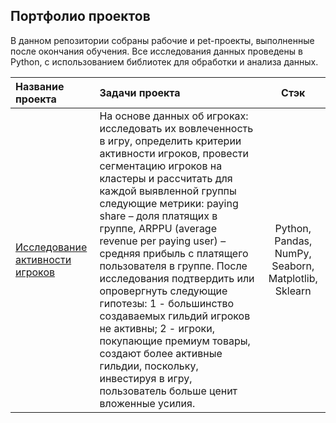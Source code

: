 ## Портфолио проектов

В данном репозитории собраны рабочие и pet-проекты, выполненные после окончания обучения. Все исследования данных проведены в Python, с использованием библиотек для обработки и анализа данных. 

|Название проекта|Задачи проекта|Стэк|
|:------------- |:------------------|:-----:|
|[Исследование активности игроков](https://github.com/yanashinkaryuk/python_projects/blob/102acf74a6449262a19e5a70c1100f82c6f86c72/%D0%98%D1%81%D1%81%D0%BB%D0%B5%D0%B4%D0%BE%D0%B2%D0%B0%D0%BD%D0%B8%D0%B5%20%D0%B0%D0%BA%D1%82%D0%B8%D0%B2%D0%BD%D0%BE%D1%81%D1%82%D0%B8%20%D0%B8%D0%B3%D1%80%D0%BE%D0%BA%D0%BE%D0%B2/Research%20of%20player's%20activities.ipynb)|На основе данных об игроках: исследовать их вовлеченность в игру, определить критерии активности игроков, провести сегментацию игроков на кластеры и рассчитать для каждой выявленной группы следующие метрики: paying share – доля платящих в группе, ARPPU (average revenue per paying user) – средняя прибыль с платящего пользователя в группе. После исследования подтвердить или опровергнуть следующие гипотезы: 1 - большинство создаваемых гильдий игроков не активны; 2 - игроки, покупающие премиум товары, создают более активные гильдии, поскольку, инвестируя в игру, пользователь больше ценит вложенные усилия. |Python, Pandas, NumPy, Seaborn, Matplotlib, Sklearn| 
